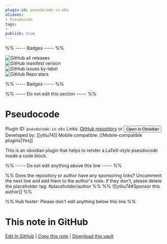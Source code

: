 ```yaml
---
plugin-id: pseudocode-in-obs
aliases:
- Pseudocode
tags: 
- 
publish: true
---
```


%% ----- Badges ----- %%

![GitHub all releases](https://img.shields.io/github/downloads/ytliu74/obsidian-pseudocode/total?color=573E7A&logo=github&style=for-the-badge)   
![GitHub manifest version](https://img.shields.io/github/manifest-json/v/ytliu74/obsidian-pseudocode?color=573E7A&logo=github&style=for-the-badge)   
![GitHub issues by-label](https://img.shields.io/github/issues/ytliu74/obsidian-pseudocode/help%20wanted?color=573E7A&logo=github&style=for-the-badge)   
![GitHub Repo stars](https://img.shields.io/github/stars/ytliu74/obsidian-pseudocode?color=573E7A&logo=github&style=for-the-badge)

%% ----- Badges ----- %%

%% ----- Do not edit this section ----- %%

# Pseudocode

Plugin ID: `pseudocode-in-obs`
Links: [GitHub repository](https://github.com/ytliu74/obsidian-pseudocode) or [<button id=HH>Open in Obsidian</button>](obsidian://show-plugin?id=pseudocode-in-obs)
Developed by: [[ytliu74]]
Mobile compatible: [[Mobile-compatible plugins|Yes]]

This is an obsidian plugin that helps to render a LaTeX-style pseudocode inside a code block.

%% ----- Do not edit anything above this line ----- %% 

%% Does the repository or author have any sponsoring links? Uncomment the next line and add them to the author's note. If they don't, please delete the placeholder tag: #placeholder/author %%
%% ![[ytliu74#Sponsor this author]] %%

%% Hub footer: Please don't edit anything below this line %%

# This note in GitHub

<span class="git-footer">[Edit In GitHub](https://github.dev/obsidian-community/obsidian-hub/blob/main/02%20-%20Community%20Expansions/02.05%20All%20Community%20Expansions/Plugins/pseudocode-in-obs.md "git-hub-edit-note") | [Copy this note](https://raw.githubusercontent.com/obsidian-community/obsidian-hub/main/02%20-%20Community%20Expansions/02.05%20All%20Community%20Expansions/Plugins/pseudocode-in-obs.md "git-hub-copy-note") | [Download this vault](https://github.com/obsidian-community/obsidian-hub/archive/refs/heads/main.zip "git-hub-download-vault") </span>
